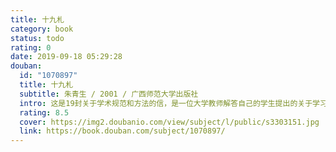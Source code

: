 ```yaml
---
title: 十九札
category: book
status: todo
rating: 0
date: 2019-09-18 05:29:28
douban:
  id: "1070897"
  title: 十九札
  subtitle: 朱青生 / 2001 / 广西师范大学出版社
  intro: 这是19封关于学术规范和方法的信，是一位大学教师解答自己的学生提出的关于学习疑问的记录。针对的问题集中于如何遵从科学的规范和方法，完成大学作为理性保证的目标，建构并巩固自己的理性，同时认识并克服科学的局限，成为一个趋向完善的个人。信的写作历时4年，收信或质疑的学生也不固定，数年之间，或已远赴海外求学，或已进入社会工作，大多则至今仍在学校念书。其中很多人最初收信时刚入大学，如今已成为终身愿以学术为业的人。
  rating: 8.5
  cover: https://img2.doubanio.com/view/subject/l/public/s3303151.jpg
  link: https://book.douban.com/subject/1070897/
---
```


